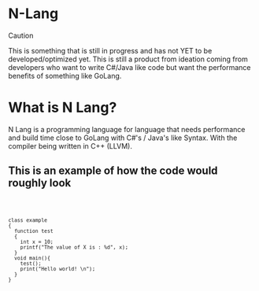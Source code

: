 # N-Lang
> [!CAUTION]
> This is something that is still in progress and has not YET to be developed/optimized yet. This is still a product from ideation coming from developers who want to write C#/Java like code but want the performance benefits of something like GoLang.
<h1>What is N Lang?</h1>
<p>N Lang is a programming language for language that needs performance and build time close to GoLang with C#'s / Java's like Syntax. With the compiler being written in C++ (LLVM).</p>
<section>
  <h1>This is an example of how the code would roughly look</h1>
  <code>
    
    class example
    {
      function test
      {
        int x = 10;
        printf("The value of X is : %d", x);
      }
      void main(){
        test();
        print("Hello world! \n");
      }
    }
    
  </code>
</section>
